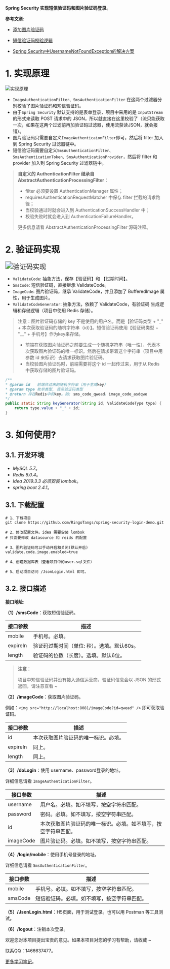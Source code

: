 **Spring Security 实现短信验证码和图片验证码登录**。

**参考文章**:

- [添加图片验证码](https://www.cnblogs.com/zyly/p/12287310.html)

- [短信验证码校验逻辑](https://www.cnblogs.com/zyly/p/12287813.html)
- [Spring Security中UsernameNotFoundException的解决方案](https://www.it610.com/article/1280916147809566720.htm)

# 1.  实现原理

![实现原理](https://cdn.jsdelivr.net/gh/RingoTangs/image-hosting@master/spring-security/authenticate.2saovizfn4a0.jpg)

- `ImageAuthenticationFilter、SmsAuthenticationFilter` 在这两个过滤器分别校验了图片验证码和短信验证码。
- 由于`Spring Security` 默认支持的是表单登录，项目中采用的是 `InputStream` 的形式来读取 POST 请求中的 JSON，所以就直接在这里校验了（流只能获取一次，如果在这两个过滤前再加验证码过滤器，使用流获读JSON，就会报错）。
- 图片验证码只需要自定义`ImageAuthenticaionFilter`即可，然后将 filter 加入到 Spring Security 过滤器链中。
- 短信验证码需要自定义`SmsAuthenticationFilter、SmsAuthenticationToken、SmsAuthenticationProvider`，然后将 filter 和 provider 加入到 Spring Security 过滤器链中。

> **自定义的 AuthenticationFilter 继承自 AbstractAuthenticationProcessingFilter**：
>
> - filter 必须要设置 AuthenticationManager 属性；
> - requiresAuthenticationRequestMatcher 中保存 filter 拦截的请求路径；
> - 当校验通过时就会进入到 AuthenticationSuccessHandler 中；
> - 校验失败时就会进入到 AuthenticationFailureHandler。
>
> 更多信息请看 AbstractAuthenticationProcessingFilter 源码注释。



# 2. 验证码实现

<img src="https://cdn.jsdelivr.net/gh/RingoTangs/image-hosting@master/spring-security/验证码实现.2a0upgozg6fw.png" alt="验证码实现" style="zoom:150%;" />

- `ValidateCode`: 抽象方法，保存【验证码】和 【过期时间】。
- `SmsCode`: 短信验证码，直接继承 ValidateCode。
- `ImageCode`: 图片验证码，继承 ValidateCode，并且添加了 BufferedImage 属性，用于生成图片。
- `ValidateCodeGenerator`: 抽象方法，依赖了 ValidateCode，有验证码 生成逻辑和存储逻辑（项目中使用 Redis 存储）。



> 注意：图片验证码存储的 key 不是使用的用户名，而是【验证码类型 + "_" + 本次获取验证码的随机字符串（id）】。短信验证码使用【验证码类型 + "__" + 手机号】作为key来存储。
>
> - 前端在获取图片验证码之前要生成一个随机字符串（唯一性），代表本次获取图片验证码的唯一标识。然后在请求带着这个字符串（项目中用参数 id 来标识）去请求获取图片验证码。
> - 当校验图片验证码时，前端需要将这个 id 一起传过来，用于从 Redis 中获取存储的图片验证码。

```java
/**
* @param id   前端传过来的随机字符串（用于生成key）
* @param type 枚举类型, 表示验证码类型
* @return 存在Redis中的key。如: sms_code_qwead、image_code_asdqwe
*/
public static String keyGenerator(String id, ValidateCodeType type) {
    return type.value + "_" + id;
}
```



# 3. 如何使用?

## 3.1. 开发环境

- *MySQL 5.7*。
- *Redis 6.0.4*。
- *Idea 2019.3.3 必须安装 lombok*。
- *spring boot 2.4.1*。



## 3.1. 下载配置

```properties
# 1、下载项目
git clone https://github.com/RingoTangs/spring-security-login-demo.git

# 2、修改配置文件。idea 需要安装 lombok
# 只需要修改 datasource 和 reids 的配置

# 3、图片验证码可以手动开启和关闭(默认开启)
validate.code.image.enabled=true

# 4、创建数据库表（查看项目中的user.sql文件）

# 5、启动项目访问 /JsonLogin.html 即可。
```



## 3.2. 接口描述

**接口地址**:

**（1）/smsCode**：获取短信验证码。

| 接口参数 | 描述                                        |
| -------- | ------------------------------------------- |
| mobile   | 手机号。必填。                              |
| expireIn | 验证码过期时间（单位: 秒）。选填。默认60s。 |
| length   | 验证码的位数（长度）。选填。默认6位。       |

> **注意**：
>
> 项目中短信验证码并没有接入通信运营商，验证码信息会以 JSON 的形式返回，请注意查看 ~



**（2）/imageCode**：获取图片验证码。

例如：`<img src="http://localhost:8081/imageCode?id=qwead" />` 即可获取验证码。

| 接口参数 | 描述                                 |
| -------- | ------------------------------------ |
| id       | 本次获取图片验证码的唯一标识。必填。 |
| expireIn | 同上。                               |
| length   | 同上。                               |



**（3）/doLogin**：使用 username、password登录的地址。

详细信息请看 `ImageAuthenticationFilter`。

| 接口参数  | 描述                                                         |
| --------- | ------------------------------------------------------------ |
| username  | 用户名。必填。如不填写，按空字符串匹配。                     |
| password  | 密码。必填。如不填写，按空字符串匹配。                       |
| id        | 本次获取图片验证码的唯一标识。必填。如不填写，按空字符串匹配。 |
| imageCode | 图片验证码。必填。如不填写，按空字符串匹配。                 |



**（4）/login/mobile**：使用手机号登录的地址。

详细信息请看 `SmsAuthenticationFilter`。

| 接口参数 | 描述                                         |
| -------- | -------------------------------------------- |
| mobile   | 手机号。必填。如不填写，按空字符串匹配。     |
| smsCode  | 短信验证码。必填。如不填写，按空字符串匹配。 |



**（5）/JsonLogin.html**：H5页面，用于测试登录。也可以用 Postman 等工具测试。

**（6）/logout**：注销本次登录。







欢迎您对本项目提出宝贵的意见。如果本项目对您的学习有帮助，请收藏 ~

联系QQ：1466637477。

[更多学习笔记](https://github.com/RingoTangs/LearningNote)。

